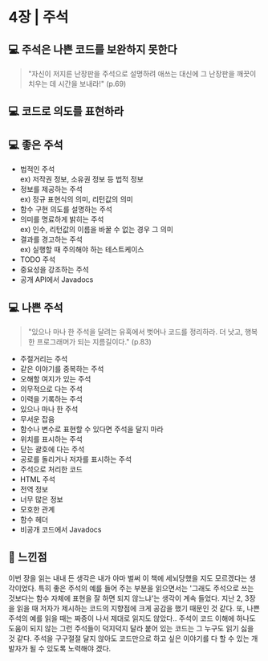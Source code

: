 # 4장 | 주석

## 💻 주석은 나쁜 코드를 보완하지 못한다

> "자신이 저지른 난장판을 주석으로 설명하려 애쓰는 대신에 그 난장판을 깨끗이 치우는 데 시간을 보내라!" (p.69)

## 💻 코드로 의도를 표현하라

## 💻 좋은 주석

* 법적인 주석<br>
ex) 저작권 정보, 소유권 정보 등 법적 정보
* 정보를 제공하는 주석<br>
ex) 정규 표현식의 의미, 리턴값의 의미
* 함수 구현 의도를 설명하는 주석
* 의미를 명료하게 밝히는 주석<br>
ex) 인수, 리턴값의 이름을 바꿀 수 없는 경우 그 의미
* 결과를 경고하는 주석<br>
ex) 실행할 때 주의해야 하는 테스트케이스
* TODO 주석
* 중요성을 강조하는 주석
* 공개 API에서 Javadocs

## 💻 나쁜 주석

> "있으나 마나 한 주석을 달려는 유혹에서 벗어나 코드를 정리하라. 더 낫고, 행복한 프로그래머가 되는 지름길이다." (p.83)

* 주절거리는 주석
* 같은 이야기를 중복하는 주석
* 오해할 여지가 있는 주석
* 의무적으로 다는 주석
* 이력을 기록하는 주석
* 있으나 마나 한 주석
* 무서운 잡음
* 함수나 변수로 표현할 수 있다면 주석을 달지 마라
* 위치를 표시하는 주석
* 닫는 괄호에 다는 주석
* 공로를 돌리거나 저자를 표시하는 주석
* 주석으로 처리한 코드
* HTML 주석
* 전역 정보
* 너무 많은 정보
* 모호한 관계
* 함수 헤더
* 비공개 코드에서 Javadocs

## 📝 느낀점

이번 장을 읽는 내내 든 생각은 내가 아마 벌써 이 책에 세뇌당했을 지도 모르겠다는 생각이었다. 특히 좋은 주석의 예를 들어 주는 부분을 읽으면서는 '그래도 주석으로 쓰는 것보다는 함수 자체에 표현을 잘 하면 되지 않느냐'는 생각이 계속 들었다. 지난 2, 3장을 읽을 때 저자가 제시하는 코드의 지향점에 크게 공감을 했기 때문인 것 같다. 또, 나쁜 주석의 예를 읽을 때는 짜증이 나서 제대로 읽지도 않았다.. 주석이 코드 이해에 하나도 도움이 되지 않는 그런 주석들이 덕지덕지 달라 붙어 있는 코드는 그 누구도 읽기 싫을 것 같다. 주석을 구구절절 달지 않아도 코드만으로 하고 싶은 이야기를 다 할 수 있는 개발자가 될 수 있도록 노력해야 겠다.
